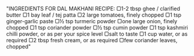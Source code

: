 "INGREDIENTS FOR DAL MAKHANI RECIPE:
▢1-2 tbsp ghee / clarified butter
▢1 bay leaf / tej patta
▢2 large tomatoes, finely chopped
▢1 tsp ginger-garlic paste
▢½ tsp turmeric powder
▢one large onion, finely chopped
▢1 tsp coriander powder
▢½ tsp cumin powder
▢1 tsp kashmiri chilli powder, or as per your spice level
▢salt to taste
▢1 cup water, or as required
▢2 tbsp fresh cream, or as required
▢few coriander leaves, chopped"
